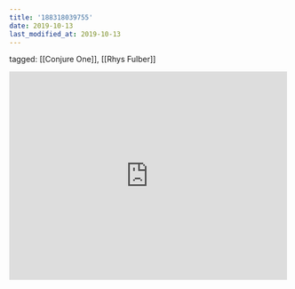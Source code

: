 ```yaml
---
title: '188318039755'
date: 2019-10-13
last_modified_at: 2019-10-13
---
```

tagged: [[Conjure One]], [[Rhys Fulber]]
<iframe allow="accelerometer; autoplay; clipboard-write; encrypted-media; gyroscope; picture-in-picture" allowfullscreen="" frameborder="0" height="375" id="youtube_iframe" src="https://www.youtube.com/embed/o9sF-8_S2M0?feature=oembed&amp;enablejsapi=1&amp;origin=https://safe.txmblr.com&amp;wmode=opaque" width="500"></iframe>
